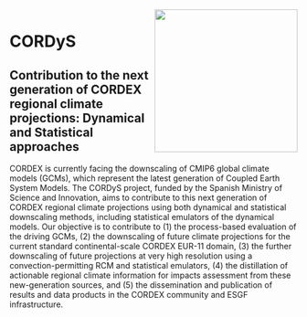 <img align="right" width="250" src="https://github.com/AEI-CORDyS/AEI-CORDyS.github.io/blob/main/micin-aei-cordys_en.png?raw=true">

CORDyS
======

Contribution to the next generation of CORDEX regional climate projections: Dynamical and Statistical approaches
---
CORDEX is currently facing the downscaling of CMIP6 global climate models (GCMs), which represent the latest 
generation of Coupled Earth System Models. The CORDyS project, funded by the Spanish Ministry of Science and Innovation,
aims to contribute to this next generation of CORDEX regional climate projections using both dynamical and statistical
downscaling methods, including statistical emulators of the dynamical models. Our objective is to contribute to
(1) the process-based evaluation of the driving GCMs,
(2) the downscaling of future climate projections for the current standard continental-scale CORDEX EUR-11 domain,
(3) the further downscaling of future projections at very high resolution using a convection-permitting RCM and statistical emulators,
(4) the distillation of actionable regional climate information for impacts assessment from these new-generation sources, and
(5) the dissemination and publication of results and data products in the CORDEX community and ESGF infrastructure.
